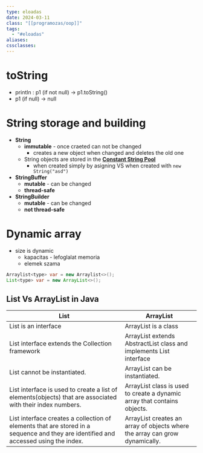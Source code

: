```yaml
---
type: eloadas
date: 2024-03-11
class: "[[programozas/oop]]"
tags:
  - "#eloadas"
aliases: 
cssclasses:
---
```

# toString

- println : p1 (if not null) -> p1.toString()
- p1 (if null) -> null


# String storage and building
- **String**
    - **immutable** - once craeted can not be changed
		- creates a new object when changed and deletes the old one
    - String objects are stored in the **[Constant String Pool](https://www.geeksforgeeks.org/string-constant-pool-in-java/)**
	    - when created simply by asigning  VS when created with `new String("asd")`
- **StringBuffer**
    - **mutable** - can be changed
    - **thread-safe**
- **StringBuilder**
    - **mutable** - can be changed
    - **not thread-safe**

# Dynamic array

- size is dynamic
	- kapacitas - lefoglalat memoria
	- elemek szama

```java
Arraylist<type> var = new Arraylist<>();
List<type> var = new ArrayList<>();
```


## List Vs ArrayList in Java

| List                                                                                                                                | ArrayList                                                                   |
| ----------------------------------------------------------------------------------------------------------------------------------- | --------------------------------------------------------------------------- |
| List is an interface                                                                                                                | ArrayList is a class                                                        |
| List interface extends the Collection framework                                                                                     | ArrayList extends AbstractList class and implements List interface          |
| List cannot be instantiated.                                                                                                        | ArrayList can be instantiated.                                              |
| List interface is used to create a list of elements(objects) that are associated with their index numbers.                          | ArrayList class is used to create a dynamic array that contains objects.    |
| List interface creates a collection of elements that are stored in a sequence and they are identified and accessed using the index. | ArrayList creates an array of objects where the array can grow dynamically. |
